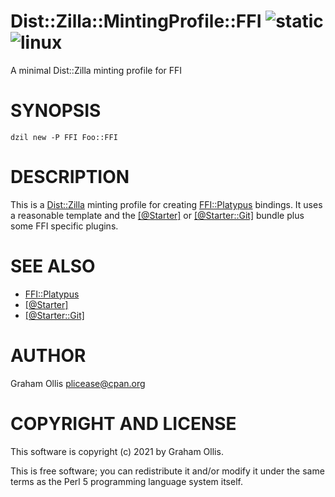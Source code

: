 # Dist::Zilla::MintingProfile::FFI ![static](https://github.com/PerlFFI/Dist-Zilla-MintingProfile-FFI/workflows/static/badge.svg) ![linux](https://github.com/PerlFFI/Dist-Zilla-MintingProfile-FFI/workflows/linux/badge.svg)

A minimal Dist::Zilla minting profile for FFI

# SYNOPSIS

```
dzil new -P FFI Foo::FFI
```

# DESCRIPTION

This is a [Dist::Zilla](https://metacpan.org/pod/Dist::Zilla) minting profile for creating [FFI::Platypus](https://metacpan.org/pod/FFI::Platypus) bindings.
It uses a reasonable template and the [\[@Starter\]](https://metacpan.org/pod/Dist::Zilla::PluginBundle::Starter)
or [\[@Starter::Git\]](https://metacpan.org/pod/Dist::Zilla::PluginBundle::Starter::Git) bundle plus some
FFI specific plugins.

# SEE ALSO

- [FFI::Platypus](https://metacpan.org/pod/FFI::Platypus)
- [\[@Starter\]](https://metacpan.org/pod/Dist::Zilla::PluginBundle::Starter)
- [\[@Starter::Git\]](https://metacpan.org/pod/Dist::Zilla::PluginBundle::Starter::Git)

# AUTHOR

Graham Ollis <plicease@cpan.org>

# COPYRIGHT AND LICENSE

This software is copyright (c) 2021 by Graham Ollis.

This is free software; you can redistribute it and/or modify it under
the same terms as the Perl 5 programming language system itself.

